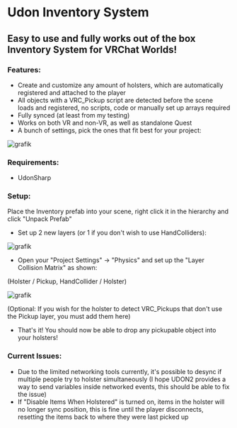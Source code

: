 # Udon Inventory System

## Easy to use and fully works out of the box Inventory System for VRChat Worlds!


### Features:
- Create and customize any amount of holsters, which are automatically registered and attached to the player
- All objects with a VRC_Pickup script are detected before the scene loads and registered, no scripts, code or manually set up arrays required
- Fully synced (at least from my testing)
- Works on both VR and non-VR, as well as standalone Quest
- A bunch of settings, pick the ones that fit best for your project:

![grafik](https://user-images.githubusercontent.com/97361953/219655853-3585b7d7-a400-469a-a3d9-ea62882d41fa.png)


### Requirements:
- UdonSharp


### Setup:
Place the Inventory prefab into your scene, right click it in the hierarchy and click "Unpack Prefab"

- Set up 2 new layers (or 1 if you don't wish to use HandColliders):

![grafik](https://user-images.githubusercontent.com/97361953/219653395-3891cf55-1056-4fa6-a173-4407e58879df.png)

- Open your "Project Settings" -> "Physics" and set up the "Layer Collision Matrix" as shown:

(Holster / Pickup, HandCollider / Holster)

![grafik](https://user-images.githubusercontent.com/97361953/219654347-19cf6c3b-054c-413a-b351-5bd16abc55ae.png)

(Optional: If you wish for the holster to detect VRC_Pickups that don't use the Pickup layer, you must add them here)

- That's it! You should now be able to drop any pickupable object into your holsters!


### Current Issues:
- Due to the limited networking tools currently, it's possible to desync if multiple people try to holster simultaneously (I hope UDON2 provides a way to send variables inside networked events, this should be able to fix the issue)
- If "Disable Items When Holstered" is turned on, items in the holster will no longer sync position, this is fine until the player disconnects, resetting the items back to where they were last picked up
